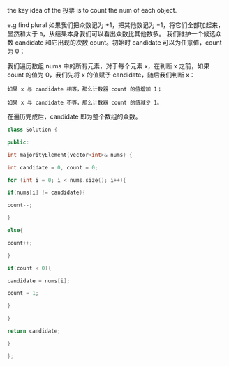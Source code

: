 the key idea of the 投票  is to count the num of each object. 

e.g find plural
如果我们把众数记为 +1，把其他数记为 −1，将它们全部加起来，显然和大于 `0`，从结果本身我们可以看出众数比其他数多。
我们维护一个候选众数 candidate 和它出现的次数 count。初始时 candidate 可以为任意值，count 为 0；

我们遍历数组 nums 中的所有元素，对于每个元素 x，在判断 x 之前，如果 count 的值为 0，我们先将 x 的值赋予 candidate，随后我们判断 x：

    如果 x 与 candidate 相等，那么计数器 count 的值增加 1；

    如果 x 与 candidate 不等，那么计数器 count 的值减少 1。

在遍历完成后，candidate 即为整个数组的众数。
```cpp
class Solution {

public:

int majorityElement(vector<int>& nums) {

int candidate = 0, count = 0;

for (int i = 0; i < nums.size(); i++){

if(nums[i] != candidate){

count--;

}

else{

count++;

}

if(count < 0){

candidate = nums[i];

count = 1;

}

}

return candidate;

}

};
```
